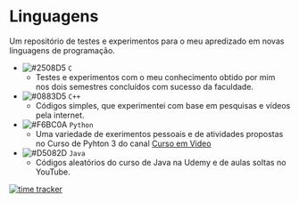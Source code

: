 # Linguagens
Um repositório de testes e experimentos para o meu apredizado em novas linguagens de programação.

- ![#2508D5](https://placehold.it/15/2508D5/000000?text=+) `C`
  - Testes e experimentos com o meu conhecimento obtido por mim nos dois semestres concluídos com sucesso da faculdade.
- ![#0883D5](https://placehold.it/15/0883D5/000000?text=+) `C++`
  - Códigos simples, que experimentei com base em pesquisas e vídeos pela internet.
- ![#F6BC0A](https://placehold.it/15/F6BC0A/000000?text=+) `Python`
  - Uma variedade de exerimentos pessoais e de atividades propostas no Curso de Pyhton 3 do canal [Curso em Video](https://www.youtube.com/channel/UCrWvhVmt0Qac3HgsjQK62FQ)
- ![#D5082D](https://placehold.it/15/D5082D/000000?text=+) `Java`
  - Códigos aleatórios do curso de Java na Udemy e de aulas soltas no YouTube. 


[![time tracker](https://wakatime.com/badge/github/jos3s/Linguagens.svg)](https://wakatime.com/badge/github/jos3s/Linguagens)
